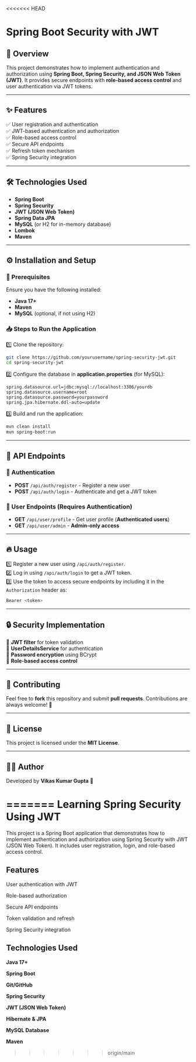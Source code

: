 <<<<<<< HEAD
# Spring Boot Security with JWT

## 🚀 Overview
This project demonstrates how to implement authentication and authorization using **Spring Boot, Spring Security, and JSON Web Token (JWT)**. It provides secure endpoints with **role-based access control** and user authentication via JWT tokens.

---

## ✨ Features
✅ User registration and authentication  
✅ JWT-based authentication and authorization  
✅ Role-based access control  
✅ Secure API endpoints  
✅ Refresh token mechanism  
✅ Spring Security integration  

---

## 🛠 Technologies Used
- **Spring Boot**
- **Spring Security**
- **JWT (JSON Web Token)**
- **Spring Data JPA**
- **MySQL** (or H2 for in-memory database)
- **Lombok**
- **Maven**

---

## ⚙️ Installation and Setup
### 📌 Prerequisites
Ensure you have the following installed:
- **Java 17+**
- **Maven**
- **MySQL** (optional, if not using H2)

### 📥 Steps to Run the Application
1️⃣ Clone the repository:
   ```sh
   git clone https://github.com/yourusername/spring-security-jwt.git
   cd spring-security-jwt
   ```
2️⃣ Configure the database in **application.properties** (for MySQL):
   ```properties
   spring.datasource.url=jdbc:mysql://localhost:3306/yourdb
   spring.datasource.username=root
   spring.datasource.password=yourpassword
   spring.jpa.hibernate.ddl-auto=update
   ```
3️⃣ Build and run the application:
   ```sh
   mvn clean install
   mvn spring-boot:run
   ```

---

## 📡 API Endpoints
### 🔐 Authentication
- **POST** `/api/auth/register` - Register a new user
- **POST** `/api/auth/login` - Authenticate and get a JWT token

### 👤 User Endpoints (Requires Authentication)
- **GET** `/api/user/profile` - Get user profile (**Authenticated users**)
- **GET** `/api/user/admin` - **Admin-only access**

---

## 🔥 Usage
1️⃣ Register a new user using `/api/auth/register`.  
2️⃣ Log in using `/api/auth/login` to get a JWT token.  
3️⃣ Use the token to access secure endpoints by including it in the `Authorization` header as:
   ```sh
   Bearer <token>
   ```

---

## 🔒 Security Implementation
🔹 **JWT filter** for token validation  
🔹 **UserDetailsService** for authentication  
🔹 **Password encryption** using BCrypt  
🔹 **Role-based access control**  

---

## 🤝 Contributing
Feel free to **fork** this repository and submit **pull requests**. Contributions are always welcome! 🎉

---

## 📜 License
This project is licensed under the **MIT License**.

---

## 👨‍💻 Author
Developed by **Vikas Kumar Gupta** 🚀

=======
Learning Spring Security Using JWT
=======


This project is a Spring Boot application that demonstrates how to implement authentication and authorization using Spring Security with JWT (JSON Web Token). It includes user registration, login, and role-based access control.

## Features

User authentication with JWT

Role-based authorization

Secure API endpoints

Token validation and refresh

Spring Security integration

## Technologies Used

**Java 17+** 

**Spring Boot**

**Git/GitHub**

**Spring Security**

**JWT (JSON Web Token)**

**Hibernate & JPA**

**MySQL Database**

**Maven**
>>>>>>> origin/main
